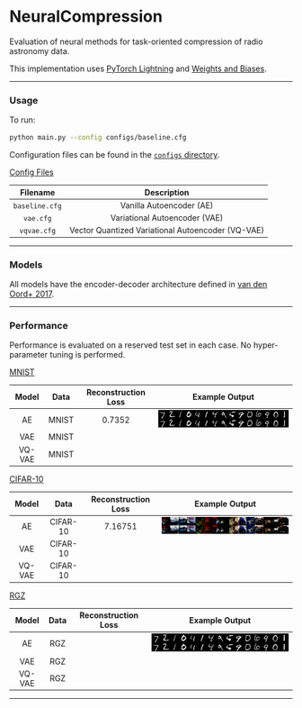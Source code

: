 # NeuralCompression

Evaluation of neural methods for task-oriented compression of radio astronomy data. 

This implementation uses [PyTorch Lightning](https://lightning.ai/docs/pytorch/stable/) and [Weights and Biases](https://wandb.ai).

---

### Usage

To run: 

```bash
python main.py --config configs/baseline.cfg
```

Configuration files can be found in the [`configs` directory]().

<ins>Config Files</ins>

| Filename | Description | 
| :---:   | :---: |
| `baseline.cfg` | Vanilla Autoencoder (AE)  | 
| `vae.cfg` | Variational Autoencoder (VAE) |  
| `vqvae.cfg` | Vector Quantized Variational Autoencoder (VQ-VAE)  |  

---

### Models

All models have the encoder-decoder architecture defined in [van den Oord+ 2017](https://arxiv.org/pdf/1711.00937).

---

### Performance

Performance is evaluated on a reserved test set in each case. No hyper-parameter tuning is performed. 

<ins>MNIST</ins>

| Model | Data | Reconstruction Loss | Example Output |
| :---:   | :---: | :---: | :---: |
| AE | MNIST  | 0.7352 | ![alt text](./images/ae_mnist.png) |
| VAE | MNIST | | |
| VQ-VAE | MNIST | |  |

<ins>CIFAR-10</ins>

| Model | Data | Reconstruction Loss |Example Output |
| :---:   | :---: | :---: |:---: |
| AE | CIFAR-10  | 7.16751 | ![alt text](./images/ae_cifar.png) |
| VAE | CIFAR-10 | | |
| VQ-VAE | CIFAR-10 | ||  

<ins>RGZ</ins>

| Model | Data | Reconstruction Loss |Example Output |
| :---:   | :---: | :---: |:---: |
| AE | RGZ  | | ![alt text](./images/ae_mnist.png) |
| VAE | RGZ | | |
| VQ-VAE | RGZ | | |  

---


